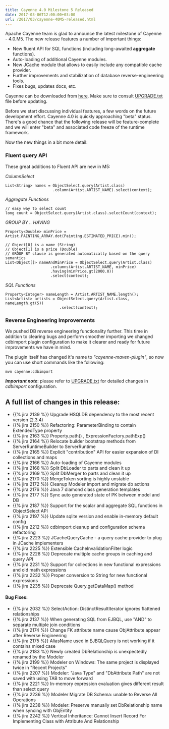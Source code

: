 ```yaml
---
title: Cayenne 4.0 Milestone 5 Released
date: 2017-03-06T12:00:00+03:00
url: /2017/03/cayenne-40M5-released.html
--- 
```


Apache Cayenne team is glad to announce the latest milestone of Cayenne - 4.0.M5. 
The new release features a number of important things:

* New fluent API for SQL functions (including long-awaited **aggregate** functions).
* Auto-loading of additional Cayenne modules.
* New JCache module that allows to easily include any compatible cache provider.
* Further improvements and stabilization of database reverse-engineering tools.
* Fixes bugs, updates docs, etc. 

Cayenne can be downloaded from [here](/download.html). Make sure to consult [UPGRADE.txt](https://github.com/apache/cayenne/blob/4.0.M5/docs/doc/src/main/resources/UPGRADE.txt) file before updating.

Before we start discussing individual features, a few words on the future development effort. 
Cayenne 4.0 is quickly approaching "beta" status. There's a good chance that the following release will be 
feature-complete and we will enter "beta" and associated code freeze of the runtime framework. 

Now the new things in a bit more detail:

<div class="pb-3"><!-- gap 3rem --></div>


### Fluent query API


These great additions to Fluent API are new in M5:

*ColumnSelect*

    List<String> names = ObjectSelect.query(Artist.class)
                         .column(Artist.ARTIST_NAME).select(context);

*Aggregate Functions*

    // easy way to select count
    long count = ObjectSelect.query(Artist.class).selectCount(context);
    
*GROUP BY .. HAVING*

    Property<Double> minPrice = Artist.PAINTING_ARRAY.dot(Painting.ESTIMATED_PRICE).min();
    
    // Object[0] is a name (String)
    // Object[1] is a price (Double)
    // GROUP BY clause is generated automatically based on the query semantics
    List<Object[]> nameAndMinPrice = ObjectSelect.query(Artist.class)
    				    .columns(Artist.ARTIST_NAME, minPrice)
    				    .having(minPrice.gt(2000.0))
    				    .select(context);
    				
*SQL Functions*
    
    Property<Integer> nameLength = Artist.ARTIST_NAME.length();
    List<Artist> artists = ObjectSelect.query(Artist.class, nameLength.gt(5))
                            .select(context);

<div class="pb-3"><!-- gap 3rem --></div>
    

### Reverse Engineering Improvements

We pushed DB reverse engineering functionality further. This time in addition to clearing bugs and perform smoother importing
we changed cdbimport plugin configuration to make it clearer and ready for future improvements we have in mind.

The plugin itself has changed it's name to *"cayenne-maven-plugin"*, so now you can use short commands like the following:
    
    mvn cayenne:cdbimport

**_Important note_**: please refer to [UPGRADE.txt](https://github.com/apache/cayenne/blob/4.0.M5/docs/doc/src/main/resources/UPGRADE.txt) for detailed changes in _cdbimport_ configuration.


<div class="pb-3"><!-- gap 3rem --></div>
<h2 class="text-center">A full list of changes in this release:</h2>
<div class="pb-2"><!-- gap 2rem --></div>

* {{% jira 2139 %}} Upgrade HSQLDB dependency to the most recent version (2.3.4)
* {{% jira 2150 %}} Refactoring: ParameterBinding to contain ExtendedType property
* {{% jira 2163 %}} Property.path() , ExpressionFactory.pathExp()
* {{% jira 2164 %}} Relocate builder bootstrap methods from ServerRuntimeBuilder to ServerRuntime
* {{% jira 2165 %}} Explicit "contribution" API for easier expansion of DI collections and maps
* {{% jira 2166 %}} Auto-loading of Cayenne modules
* {{% jira 2168 %}} Split DbLoader to parts and clean it up
* {{% jira 2169 %}} Split DbMerger to parts and clean it up
* {{% jira 2170 %}} MergeToken sorting is highly unstable
* {{% jira 2172 %}} Cleanup Modeler import and migrate db actions
* {{% jira 2176 %}} Java 7 diamond class generation templates
* {{% jira 2177 %}} Sync auto generated state of PK between model and DB
* {{% jira 2187 %}} Support for the scalar and aggregate SQL functions in ObjectSelect API
* {{% jira 2197 %}} Update sqlite version and enable in-memory default config
* {{% jira 2212 %}} cdbimport cleanup and configuration schema refactoring
* {{% jira 2223 %}} JCacheQueryCache - a query cache provider to plug in JCache implementers
* {{% jira 2225 %}} Extensible CacheInvalidationFilter logic
* {{% jira 2228 %}} Deprecate multiple cache groups in caching and query API
* {{% jira 2231 %}} Support for collections in new functional expressions and old math expressions
* {{% jira 2232 %}} Proper conversion to String for new functional expressions
* {{% jira 2235 %}} Deprecate Query.getDataMap() method

<div class="pb-2"><!-- gap 2rem --></div>


#### Bug Fixes:

* {{% jira 2032 %}} SelectAction: DistinctResultIterator ignores flattened relationships
* {{% jira 2137 %}} When generating SQL from EJBQL, use "AND" to separate multiple join conditions
* {{% jira 2174 %}} Change FK attribute name cause ObjAttribute appear after Reverse Engineering
* {{% jira 2175 %}} AliasName used in EJBQLQuery is not working if it contains mixed case
* {{% jira 2183 %}} Newly created DbRelationship is unexpectedly renamed by the Modeler
* {{% jira 2199 %}} Modeler on Windows: The same project is displayed twice in "Recent Projects"
* {{% jira 2207 %}} Modeler: "Java Type" and "DbAttribute Path" are not saved with using TAB to move forward
* {{% jira 2221 %}} In-memory expression evaluation gives different result than select query
* {{% jira 2236 %}} Modeler Migrate DB Schema: unable to Reverse All Operations
* {{% jira 2238 %}} Modeler: Preserve manually set DbRelationship name when syncing with ObjEntity
* {{% jira 2242 %}} Vertical Inheritance: Cannot Insert Record For Implementing Class with Attribute And Relationship

